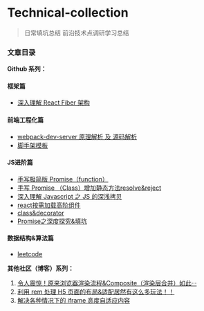 # Technical-collection

> 日常填坑总结
> 前沿技术点调研学习总结

### 文章目录

**Github 系列：**

#### 框架篇

- [深入理解 React Fiber 架构](./react-fiber/README.md)

#### 前端工程化篇
- [webpack-dev-server 原理解析 及 源码解析](./webpack-dev-server/README.md)
- [脚手架模板](https://github.com/dylan-farm/cli-demo)


#### JS进阶篇

- [手写极简版 Promise（function）](./MyPromise/MyPromise.js)
- [手写 Promise （Class）增加静态方法resolve&reject](./MyPromiseClass/MyPromise.js)
- [深入理解 Javascript 之 JS 的深浅拷贝](./objCopy/objCopy.js)
- [react按需加载高阶组件](./AsyncComponent/AsyncComponent.js)
- [class&decorator](./class&decorator/class&decorator.md)
- [Promise之深度探究&填坑](./Promise/README.md)

#### 数据结构&算法篇
- [leetcode](./leetcode)

**其他社区（博客）系列：**

1. [令人震惊！原来浏览器渲染流程&Composite（渲染层合并）如此···](https://segmentfault.com/a/1190000014520786)
2. [利用 rem 处理 H5 页面的布局&适配居然有这么多玩法！！](https://segmentfault.com/a/1190000012804903)
3. [解决各种情况下的 iframe 高度自适应内容](https://segmentfault.com/a/1190000011507804)
